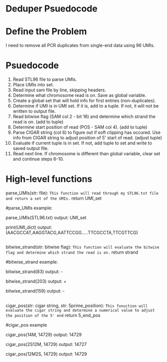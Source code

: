 # Deduper Psuedocode

# Define the Problem 
I need to remove all PCR duplicates from single-end data using 96 UMIs.


# Psuedocode
1. Read STL96 file to parse UMIs.
2. Place UMIs into set. 
3. Read input sam file by line, skipping headers. 
4. Determine what chromosome read is on. Save as global variable.
5. Create a global set that will hold info for first entries (non-duplicates).
6. Determine if UMI is in UMI set. If it is, add to a tuple. If not, it will not be written to output file.
7. Read bitwise flag (SAM col 2 - bit 16) and determine which strand the read is on. (add to tuple)
8. Determine start position of read (POS - SAM col 4). (add to tuple)
9. Parse CIGAR string (col 6) to figure out if soft clipping has occured. Use info from CIGAR string to adjust position of 5' start of read. (adjust tuple)
10. Evaluate if current tuple is in set. If not, add tuple to set and write to saved output file.
11. Read next line. If chromosome is different than global variable, clear set and continue steps 6-10. 




# High-level functions


parse_UMIs(str: file):
```This function will read through my STL96.txt file and return a set of the UMIs.```
return UMI_set

#parse_UMIs example:

parse_UMIs(STL96.txt)
output: UMI_set

print(UMI_dict)
output: (AACGCCAT,AAGGTACG,AATTCCGG.....TTCGCCTA,TTCGTTCG)

##

bitwise_strand(str: bitwise flag):
```This function will evaluate the bitwise flag and determine which strand the read is on.```
return strand

#bitwise_strand example:

bitwise_strand(83)
output: -

bitwise_strand(203)
output: +

bitwise_strand(159)
output: -


##

cigar_pos(str: cigar string, str: 5prime_position):
```This funuction will evaluate the cigar string and determine a numerical value to adjust the position of the 5' end```
return 5_end_pos

#cigar_pos example

cigar_pos(14M, 14729)
output: 14729 

cigar_pos(2S12M, 14729)
output: 14727

cigar_pos(12M2S, 14729)
output: 14729







